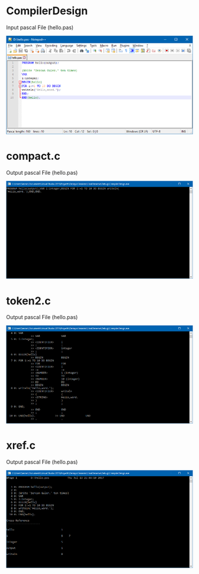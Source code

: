 # CompilerDesign

Input pascal File (hello.pas)

<img src="https://github.com/gulerS/CompilerDesign/blob/master/FinalDeneme/Screenshots/input.jpg?raw=true" />

 # compact.c
Output pascal File (hello.pas)

<img src="https://github.com/gulerS/CompilerDesign/blob/master/FinalDeneme/Screenshots/compact.c.jpg?raw=true" />


 # token2.c
Output pascal File (hello.pas)

<img src="https://github.com/gulerS/CompilerDesign/blob/master/FinalDeneme/Screenshots/token2.c.jpg?raw=true" />


 # 	xref.c
Output pascal File (hello.pas)

<img src="https://github.com/gulerS/CompilerDesign/blob/master/FinalDeneme/Screenshots/xref.c.jpg?raw=true" />
